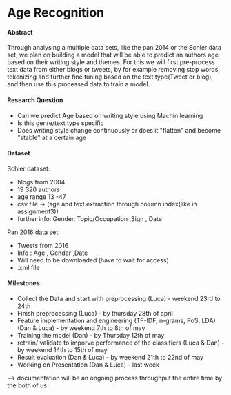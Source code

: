 # Age Recognition

#### Abstract

Through analysing a multiple data sets, like the pan 2014 or the Schler data set, we plan on building a model that will be able to predict an authors age based on their writing style and themes. For this we will first pre-process text data from either blogs or tweets, by for example removing stop words, tokenizing and further fine tuning based on the text type(Tweet or blog), and then use this processed data to train a model.

#### Research Question

* Can we predict Age based on writing style using Machin learning
* Is this genre/text type specific 
* Does writing style change continuously or does it "flatten" and become "stable" at a certain age 



#### Dataset 

Schler dataset:

* blogs from 2004
* 19 320 authors 
* age range 13 -47
* csv file -> (age and text extraction through column index(like in assignment3))
* further info: Gender, Topic/Occupation ,Sign , Date

Pan 2016 data set:

* Tweets from 2016
* Info : Age , Gender ,Date
* Will need to be downloaded (have to wait for access)
* .xml file

#### Milestones

* Collect the Data and start with preprocessing (Luca) - weekend 23rd to 24th
* Finish preprocessing (Luca) - by thursday 28th of april
* Feature implementation and engineering (TF-IDF, n-grams, PoS, LDA) (Dan & Luca) - by weekend 7th to 8th of may
* Training the model (Dan) - by Thursday 12th of may
* retrain/ validate to imporve performance of the classifiers (Luca & Dan) - by weekend 14th to 15th of may
* Result evaluation (Dan & Luca) - by weekend 21th to 22nd of may
* Working on Presentation (Dan & Luca) - last week

--> documentation will be an ongoing process throughput the entire time by the both of us







